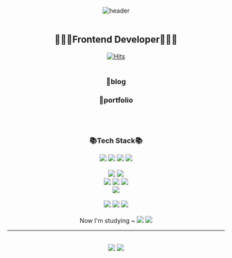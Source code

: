 <div align="center"> 

![header](https://capsule-render.vercel.app/api?type=wave&color=FFDF36&height=400&text=Hello,&nbsp;I'm&nbsp;Arin◡̈!!)
<br><br>


## 👩🏻‍💻Frontend Developer👩🏻‍💻
[![Hits](https://hits.seeyoufarm.com/api/count/incr/badge.svg?url=https%3A%2F%2Fgithub.com%2Fhappyrina%2Fhit-counter&count_bg=%23FFDF36&title_bg=%23AAAAAA&icon=&icon_color=%23FFFFFF&title=Today&edge_flat=false)](https://hits.seeyoufarm.com)
<br>
<br>

### 📍blog
### 📍portfolio

<br>
<br>

### 📚Tech Stack📚

<div align="center">
	<img src="https://img.shields.io/badge/HTML5-E34F26?style=flat&logo=HTML5&logoColor=white" />
	<img src="https://img.shields.io/badge/CSS3-1572B6?style=flat&logo=CSS3&logoColor=white" />
 	<img src="https://img.shields.io/badge/Javascript-F7DF1E?style=flat&logo=Javascript&logoColor=white" />
	<img src="https://img.shields.io/badge/React-61DAFB?style=flat&logo=React&logoColor=white" />
	<br>
	<br>
	<img src="https://img.shields.io/badge/Python-3776AB?style=flat&logo=Python&logoColor=white" />
	<img src="https://img.shields.io/badge/Nodejs-339933?style=flat&logo=Nodejs&logoColor=white" />
	<br>
	<img src="https://img.shields.io/badge/MongoDB-47A248?style=flat&logo=MongoDB&logoColor=white" />
	<img src="https://img.shields.io/badge/MySQL-4479A1?style=flat&logo=MySQL&logoColor=white" />
	<img src="https://img.shields.io/badge/MariaDB-003545?style=flat&logo=MariaDB&logoColor=white" />
	<br>
	<img src="https://img.shields.io/badge/amazonaws-232F3E?style=flat&logo=AWS&logoColor=white" />
	<br>
	<br>
	<img src="https://img.shields.io/badge/Photoshop-31A8FF?style=flat&logo=Photoshop&logoColor=white" />
	<img src="https://img.shields.io/badge/Illustrator-FF9A00?style=flat&logo=Illustrator&logoColor=white" />
	<img src="https://img.shields.io/badge/Figma-F24E1E?style=flat&logo=Figma&logoColor=white" />	
	<br>
	<br>
	Now I'm studying ~
	<img src="https://img.shields.io/badge/Typescript-3178C6?style=flat&logo=Typescript&logoColor=white" />
	<img src="https://img.shields.io/badge/next.js-000000?style=flat&logo=nextdotjs&logoColor=white" />
	<br>
</div>
<hr>
<br>
<img src="https://github-readme-stats.vercel.app/api/top-langs/?username=happyrina&layout=compact">
<img src="https://github-readme-stats.vercel.app/api?username=happyrina&show_icons=true">
</div>
